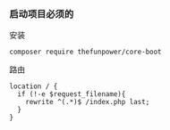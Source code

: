 ### 启动项目必须的 

安装 
~~~
composer require thefunpower/core-boot
~~~

路由

~~~
location / {
  if (!-e $request_filename){
    rewrite ^(.*)$ /index.php last;
  }
}
~~~

